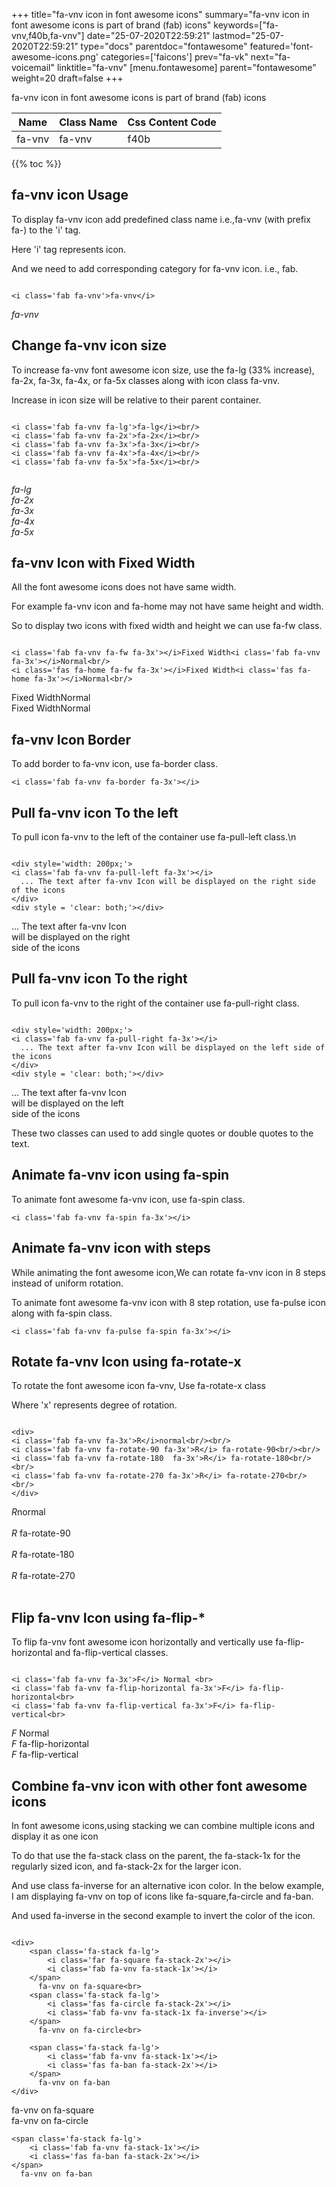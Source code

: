 +++
title="fa-vnv icon in font awesome icons"
summary="fa-vnv icon in font awesome icons is part of brand (fab) icons"
keywords=["fa-vnv,f40b,fa-vnv"]
date="25-07-2020T22:59:21"
lastmod="25-07-2020T22:59:21"
type="docs"
parentdoc="fontawesome"
featured='font-awesome-icons.png'
categories=['faicons']
prev="fa-vk"
next="fa-voicemail"
linktitle="fa-vnv"
[menu.fontawesome]
parent="fontawesome"
weight=20
draft=false
+++


fa-vnv icon in font awesome icons is part of brand (fab) icons

<div class='table-responsive'><table class='table'><thead><tr><th>Name</th><th>Class Name</th><th>Css Content Code</th></tr></thead><tbody><tr><td>fa-vnv</td><td>fa-vnv</td><td>f40b</td></tr></tbody></table></div>


{{% toc %}}


## fa-vnv icon Usage

To display fa-vnv icon add predefined class name i.e.,fa-vnv (with prefix fa-) to the 'i' tag.

Here 'i' tag represents icon.

And we need to add corresponding category for fa-vnv icon. i.e., fab.


```

<i class='fab fa-vnv'>fa-vnv</i>
```

<i class='fab fa-vnv'>fa-vnv</i>




## Change fa-vnv icon size
To increase fa-vnv font awesome icon size, use the fa-lg (33% increase), fa-2x, fa-3x, fa-4x, or fa-5x classes along with icon class fa-vnv.

Increase in icon size will be relative to their parent container. 

```

<i class='fab fa-vnv fa-lg'>fa-lg</i><br/>
<i class='fab fa-vnv fa-2x'>fa-2x</i><br/>
<i class='fab fa-vnv fa-3x'>fa-3x</i><br/>
<i class='fab fa-vnv fa-4x'>fa-4x</i><br/>
<i class='fab fa-vnv fa-5x'>fa-5x</i><br/>
            
```

<i class='fab fa-vnv fa-lg'>fa-lg</i><br/>
<i class='fab fa-vnv fa-2x'>fa-2x</i><br/>
<i class='fab fa-vnv fa-3x'>fa-3x</i><br/>
<i class='fab fa-vnv fa-4x'>fa-4x</i><br/>
<i class='fab fa-vnv fa-5x'>fa-5x</i><br/>
            



## fa-vnv Icon with Fixed Width 

All the font awesome icons does not have same width.

For example fa-vnv icon and fa-home may not have same height and width.

So to display two icons with fixed width and height we can use fa-fw class.


```

<i class='fab fa-vnv fa-fw fa-3x'></i>Fixed Width<i class='fab fa-vnv fa-3x'></i>Normal<br/>
<i class='fas fa-home fa-fw fa-3x'></i>Fixed Width<i class='fas fa-home fa-3x'></i>Normal<br/>
```

<i class='fab fa-vnv fa-fw fa-3x'></i>Fixed Width<i class='fab fa-vnv fa-3x'></i>Normal<br/>
<i class='fas fa-home fa-fw fa-3x'></i>Fixed Width<i class='fas fa-home fa-3x'></i>Normal<br/>



## fa-vnv Icon Border 

To add border to fa-vnv icon, use fa-border class.


```
<i class='fab fa-vnv fa-border fa-3x'></i>

```
<i class='fab fa-vnv fa-border fa-3x'></i>





## Pull fa-vnv icon To the left

To pull icon fa-vnv to the left of the container use fa-pull-left class.\n

```

<div style='width: 200px;'>
<i class='fab fa-vnv fa-pull-left fa-3x'></i>
  ... The text after fa-vnv Icon will be displayed on the right side of the icons
</div>
<div style = 'clear: both;'></div>
```

<div style='width: 200px;'>
<i class='fab fa-vnv fa-pull-left fa-3x'></i>
  ... The text after fa-vnv Icon will be displayed on the right side of the icons
</div>
<div style = 'clear: both;'></div>




## Pull fa-vnv icon To the right
To pull icon fa-vnv to the right of the container use fa-pull-right class.

```

<div style='width: 200px;'>
<i class='fab fa-vnv fa-pull-right fa-3x'></i>
  ... The text after fa-vnv Icon will be displayed on the left side of the icons
</div>
<div style = 'clear: both;'></div>
```

<div style='width: 200px;'>
<i class='fab fa-vnv fa-pull-right fa-3x'></i>
  ... The text after fa-vnv Icon will be displayed on the left side of the icons
</div>
<div style = 'clear: both;'></div>

These two classes can used to add single quotes or double quotes to the text.


## Animate fa-vnv icon using fa-spin
To animate font awesome fa-vnv icon, use fa-spin class.

```
<i class='fab fa-vnv fa-spin fa-3x'></i>
```
<i class='fab fa-vnv fa-spin fa-3x'></i>




## Animate fa-vnv icon with steps
While animating the font awesome icon,We can rotate fa-vnv icon in 8 steps instead of uniform rotation.

To animate font awesome fa-vnv icon with 8 step rotation, use fa-pulse icon along with fa-spin class.


```
<i class='fab fa-vnv fa-pulse fa-spin fa-3x'></i>

```
<i class='fab fa-vnv fa-pulse fa-spin fa-3x'></i>





## Rotate fa-vnv Icon using fa-rotate-x
To rotate the font awesome icon fa-vnv, Use fa-rotate-x class

Where 'x' represents degree of rotation.


```

<div>
<i class='fab fa-vnv fa-3x'>R</i>normal<br/><br/>
<i class='fab fa-vnv fa-rotate-90 fa-3x'>R</i> fa-rotate-90<br/><br/> 
<i class='fab fa-vnv fa-rotate-180  fa-3x'>R</i> fa-rotate-180<br/><br/> 
<i class='fab fa-vnv fa-rotate-270 fa-3x'>R</i> fa-rotate-270<br/><br/>
</div>
```

<div>
<i class='fab fa-vnv fa-3x'>R</i>normal<br/><br/>
<i class='fab fa-vnv fa-rotate-90 fa-3x'>R</i> fa-rotate-90<br/><br/> 
<i class='fab fa-vnv fa-rotate-180  fa-3x'>R</i> fa-rotate-180<br/><br/> 
<i class='fab fa-vnv fa-rotate-270 fa-3x'>R</i> fa-rotate-270<br/><br/>
</div>




## Flip fa-vnv Icon using fa-flip-*
To flip fa-vnv font awesome icon horizontally and vertically use fa-flip-horizontal and fa-flip-vertical classes. 

```

<i class='fab fa-vnv fa-3x'>F</i> Normal <br>
<i class='fab fa-vnv fa-flip-horizontal fa-3x'>F</i> fa-flip-horizontal<br>
<i class='fab fa-vnv fa-flip-vertical fa-3x'>F</i> fa-flip-vertical<br>
```

<i class='fab fa-vnv fa-3x'>F</i> Normal <br>
<i class='fab fa-vnv fa-flip-horizontal fa-3x'>F</i> fa-flip-horizontal<br>
<i class='fab fa-vnv fa-flip-vertical fa-3x'>F</i> fa-flip-vertical<br>




## Combine fa-vnv icon with other font awesome icons
In font awesome icons,using stacking we can combine multiple icons and display it as one icon 

To do that use the fa-stack class on the parent, the fa-stack-1x for the regularly sized icon, and fa-stack-2x for the larger icon.

And use class fa-inverse for an alternative icon color. 
In the below example, I am displaying fa-vnv on top of icons like fa-square,fa-circle and fa-ban.

And used fa-inverse in the second example to invert the color of the icon.

```

<div>
    <span class='fa-stack fa-lg'>
        <i class='far fa-square fa-stack-2x'></i>
        <i class='fab fa-vnv fa-stack-1x'></i>
    </span>
      fa-vnv on fa-square<br>
    <span class='fa-stack fa-lg'>
        <i class='fas fa-circle fa-stack-2x'></i>
        <i class='fab fa-vnv fa-stack-1x fa-inverse'></i>
    </span>
      fa-vnv on fa-circle<br>

    <span class='fa-stack fa-lg'>
        <i class='fab fa-vnv fa-stack-1x'></i>
        <i class='fas fa-ban fa-stack-2x'></i>
    </span>
      fa-vnv on fa-ban
</div>
```

<div>
    <span class='fa-stack fa-lg'>
        <i class='far fa-square fa-stack-2x'></i>
        <i class='fab fa-vnv fa-stack-1x'></i>
    </span>
      fa-vnv on fa-square<br>
    <span class='fa-stack fa-lg'>
        <i class='fas fa-circle fa-stack-2x'></i>
        <i class='fab fa-vnv fa-stack-1x fa-inverse'></i>
    </span>
      fa-vnv on fa-circle<br>

    <span class='fa-stack fa-lg'>
        <i class='fab fa-vnv fa-stack-1x'></i>
        <i class='fas fa-ban fa-stack-2x'></i>
    </span>
      fa-vnv on fa-ban
</div>






